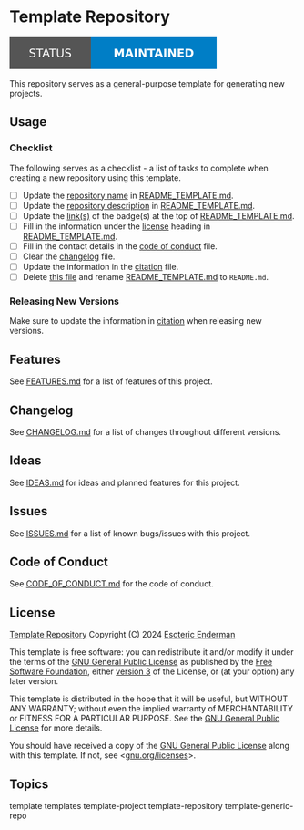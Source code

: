 # Template Repository

[![Project Status: Maintained](./.assets/images/badges/status/maintained.svg)](./)

This repository serves as a general-purpose template for generating new projects.

## Usage

### Checklist

The following serves as a checklist - a list of tasks to complete when creating a new repository using this template.

- [ ] Update the [repository name](#template-repository) in [README_TEMPLATE.md](./README_TEMPLATE.md).
- [ ] Update the [repository description](#template-repository) in [README_TEMPLATE.md](./README_TEMPLATE.md).
- [ ] Update the [link(s)](#template-repository) of the badge(s) at the top of [README_TEMPLATE.md](./README_TEMPLATE.md).
- [ ] Fill in the information under the [license](#license) heading in [README_TEMPLATE.md](./README_TEMPLATE.md).
- [ ] Fill in the contact details in the [code of conduct](./CODE_OF_CONDUCT.md) file.
- [ ] Clear the [changelog](./CHANGELOG.md) file.
- [ ] Update the information in the [citation](./CITATION.cff) file.
- [ ] Delete [this file](./README.md) and rename [README_TEMPLATE.md](./README_TEMPLATE.md) to `README.md`.

### Releasing New Versions

Make sure to update the information in [citation](./CITATION.cff) when releasing new versions.

## Features

See [FEATURES.md](./FEATURES.md) for a list of features of this project.

## Changelog

See [CHANGELOG.md](./CHANGELOG.md) for a list of changes throughout different versions.

## Ideas

See [IDEAS.md](./IDEAS.md) for ideas and planned features for this project.

## Issues

See [ISSUES.md](./ISSUES.md) for a list of known bugs/issues with this project.

## Code of Conduct

See [CODE_OF_CONDUCT.md](./CODE_OF_CONDUCT.md) for the code of conduct.

## License

[Template Repository](https://github.com/esoterictemplates/template-repository) Copyright (C) 2024 [Esoteric Enderman](https://enderman.dev)

This template is free software: you can redistribute it and/or modify it under the terms of the [GNU General Public License](./LICENSE) as published by the [Free Software Foundation](https://www.fsf.org/), either [version 3](./LICENSE) of the License, or (at your option) any later version.

This template is distributed in the hope that it will be useful, but WITHOUT ANY WARRANTY; without even the implied warranty of MERCHANTABILITY or FITNESS FOR A PARTICULAR PURPOSE. See the [GNU General Public License](./LICENSE) for more details.

You should have received a copy of the [GNU General Public License](./LICENSE) along with this template. If not, see <[gnu.org/licenses](https://www.gnu.org/licenses/)>.

## Topics

template templates template-project template-repository template-generic-repo
